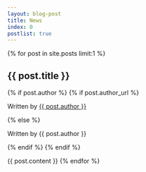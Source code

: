 ```yaml
---
layout: blog-post
title: News
index: 0
postlist: true
---
```


{% for post in site.posts limit:1 %}
<h2>{{ post.title }}</h2>
{% if post.author %}
{% if post.author_url %}
<p>Written by <a href="{{ post.author_url }}">{{ post.author }}</a></p>
{% else %}
<p>Written by {{ post.author }}</p>
{% endif %}
{% endif %}

{{ post.content }}
{% endfor %}
